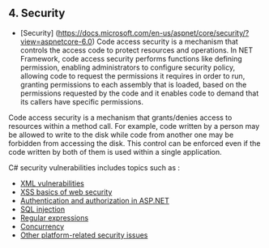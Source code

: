 ## 4. Security

* [Security] (https://docs.microsoft.com/en-us/aspnet/core/security/?view=aspnetcore-6.0) 
Code access security is a mechanism that controls the access code to protect resources and operations. In NET Framework, code access security performs functions like defining permission, enabling administrators to configure security policy, allowing code to request the permissions it requires in order to run, granting permissions to each assembly that is loaded, based on the permissions requested by the code and it enables code to demand that its callers have specific permissions.

Code access security is a mechanism that grants/denies access to resources within a method call. For example, code written by a person may be allowed to write to the disk while code from another one may be forbidden from accessing the disk. This control can be enforced even if the code written by both of them is used within a single application.

C# security vulnerabilities includes topics such as :
* [XML vulnerabilities](https://pvs-studio.com/en/blog/posts/csharp/0918/)
* [XSS basics of web security](https://docs.microsoft.com/en-us/aspnet/core/security/cross-site-scripting?view=aspnetcore-6.0)
* [Authentication and authorization in ASP.NET](https://docs.microsoft.com/en-us/aspnet/web-api/overview/security/authentication-and-authorization-in-aspnet-web-api)
* [SQL injection](https://jonathancrozier.com/blog/preventing-sql-injection-in-c-sharp-applications)
* [Regular expressions](https://docs.microsoft.com/en-us/archive/msdn-magazine/2010/may/security-briefs-regular-expression-denial-of-service-attacks-and-defenses)
* [Concurrency](https://docs.microsoft.com/en-us/aspnet/core/data/ef-mvc/concurrency?view=aspnetcore-6.0)
* [Other platform-related security issues](https://docs.microsoft.com/en-us/dotnet/standard/security/)